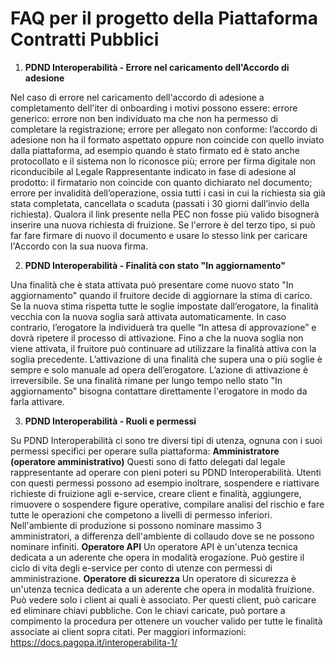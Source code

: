 # FAQ per il progetto della Piattaforma Contratti Pubblici

1. **PDND Interoperabilità - Errore nel caricamento dell'Accordo di adesione**

Nel caso di errore nel caricamento dell'accordo di adesione a completamento dell'iter di onboarding i motivi possono essere:
errore generico: errore non ben individuato ma che non ha permesso di completare la registrazione;
errore per allegato non conforme: l’accordo di adesione non ha il formato aspettato oppure non coincide con quello inviato dalla piattaforma, ad esempio quando è stato firmato ed è stato anche protocollato e il sistema non lo riconosce più;
errore per firma digitale non riconducibile al Legale Rappresentante indicato in fase di adesione al prodotto: il firmatario non coincide con quanto dichiarato nel documento;
errore per invalidità dell’operazione, ossia tutti i casi in cui la richiesta sia già stata completata, cancellata o scaduta (passati i 30 giorni dall’invio della richiesta).
Qualora il link presente nella PEC non fosse più valido bisognerà inserire una nuova richiesta di fruizione.
Se l'errore è del terzo tipo, si può far fare firmare di nuovo il documento e usare lo stesso link per caricare l'Accordo con la sua nuova firma.

2. **PDND Interoperabilità - Finalità con stato "In aggiornamento"**

Una finalità che è stata attivata può presentare come nuovo stato "In aggiornamento" quando il fruitore decide di aggiornare la stima di carico. Se la nuova stima rispetta tutte le soglie impostate dall’erogatore, la finalità vecchia con la nuova soglia sarà attivata automaticamente. In caso contrario, l’erogatore la individuerà tra quelle “In attesa di approvazione” e dovrà ripetere il processo di attivazione. Fino a che la nuova soglia non viene attivata, il fruitore può continuare ad utilizzare la finalità attiva con la soglia precedente.
L’attivazione di una finalità che supera una o più soglie è sempre e solo manuale ad opera dell’erogatore. L’azione di attivazione è irreversibile.
Se una finalità rimane per lungo tempo nello stato "In aggiornamento" bisogna contattare direttamente l'erogatore in modo da farla attivare.

3. **PDND Interoperabilità - Ruoli e permessi**

Su PDND Interoperabilità ci sono tre diversi tipi di utenza, ognuna con i suoi permessi specifici per operare sulla piattaforma:
**Amministratore (operatore amministrativo)**
Questi sono di fatto delegati dal legale rappresentante ad operare con pieni poteri su PDND Interoperabilità. Utenti con questi permessi possono ad esempio inoltrare, sospendere e riattivare richieste di fruizione agli e-service, creare client e finalità, aggiungere, rimuovere o sospendere figure operative, compilare analisi del rischio e fare tutte le operazioni che competono a livelli di permesso inferiori.
Nell'ambiente di produzione si possono nominare massimo 3 amministratori, a differenza dell'ambiente di collaudo dove se ne possono nominare infiniti.
**Operatore API**
Un operatore API è un'utenza tecnica dedicata a un aderente che opera in modalità erogazione. Può gestire il ciclo di vita degli e-service per conto di utenze con permessi di amministrazione.
**Operatore di sicurezza**
Un operatore di sicurezza è un'utenza tecnica dedicata a un aderente che opera in modalità fruizione. Può vedere solo i client ai quali è associato. Per questi client, può caricare ed eliminare chiavi pubbliche. Con le chiavi caricate, può portare a compimento la procedura per ottenere un voucher valido per tutte le finalità associate ai client sopra citati.
Per maggiori informazioni: https://docs.pagopa.it/interoperabilita-1/
